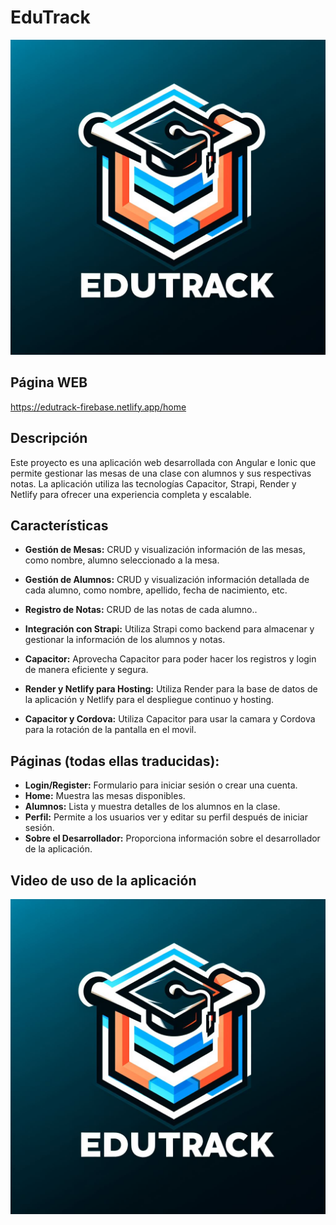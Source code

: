 # EduTrack

![EduTrack](/src/assets/imgs/logo-edutrack.jpg)

## Página WEB

https://edutrack-firebase.netlify.app/home

## Descripción

Este proyecto es una aplicación web desarrollada con Angular e Ionic que permite gestionar las mesas de una clase con alumnos y sus respectivas notas. La aplicación utiliza las tecnologías Capacitor, Strapi, Render y Netlify para ofrecer una experiencia completa y escalable.

## Características

- **Gestión de Mesas:** CRUD y visualización información de las mesas, como nombre, alumno seleccionado a la mesa.

- **Gestión de Alumnos:** CRUD y visualización información detallada de cada alumno, como nombre, apellido, fecha de nacimiento, etc.

- **Registro de Notas:** CRUD de las notas de cada alumno..

- **Integración con Strapi:** Utiliza Strapi como backend para almacenar y gestionar la información de los alumnos y notas.

- **Capacitor:** Aprovecha Capacitor para poder hacer los registros y login de manera eficiente y segura.

- **Render y Netlify para Hosting:** Utiliza Render para la base de datos de la aplicación y Netlify para el despliegue continuo y hosting.

- **Capacitor y Cordova:** Utiliza Capacitor para usar la camara y Cordova para la rotación de la pantalla en el movil.

## Páginas (todas ellas traducidas):
  - **Login/Register:** Formulario para iniciar sesión o crear una cuenta.
  - **Home:** Muestra las mesas disponibles.
  - **Alumnos:** Lista y muestra detalles de los alumnos en la clase.
  - **Perfil:** Permite a los usuarios ver y editar su perfil después de iniciar sesión.
  - **Sobre el Desarrollador:** Proporciona información sobre el desarrollador de la aplicación.

## Video de uso de la aplicación

[![Video](/src/assets/imgs/logo-edutrack.jpg)](https://youtu.be/cKUt9ZgBXpk)
